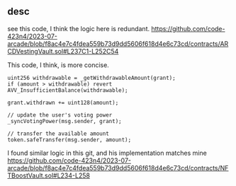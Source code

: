 ## desc
see this code, I think the logic here is redundant.
https://github.com/code-423n4/2023-07-arcade/blob/f8ac4e7c4fdea559b73d9dd5606f618d4e6c73cd/contracts/ARCDVestingVault.sol#L237C1-L252C54

This code, I think, is more concise.
```
uint256 withdrawable = _getWithdrawableAmount(grant);
if (amount > withdrawable) revert AVV_InsufficientBalance(withdrawable);

grant.withdrawn += uint128(amount);

// update the user's voting power
_syncVotingPower(msg.sender, grant);

// transfer the available amount
token.safeTransfer(msg.sender, amount);
```

I found similar logic in this git, and his implementation matches mine
https://github.com/code-423n4/2023-07-arcade/blob/f8ac4e7c4fdea559b73d9dd5606f618d4e6c73cd/contracts/NFTBoostVault.sol#L234-L258



